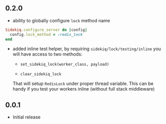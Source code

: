 ## 0.2.0

- ability to globally configure `lock` method name

``` ruby
Sidekiq.configure_server do |config|
  config.lock_method = :redis_lock
end
```

- added inline test helper, by requiring `sidekiq/lock/testing/inline`
  you will have access to two methods:

  - `set_sidekiq_lock(worker_class, payload)`

  - `clear_sidekiq_lock`

  That will setup `RedisLock` under proper thread variable.
  This can be handy if you test your workers inline (without full stack middleware)

## 0.0.1

- Initial release
